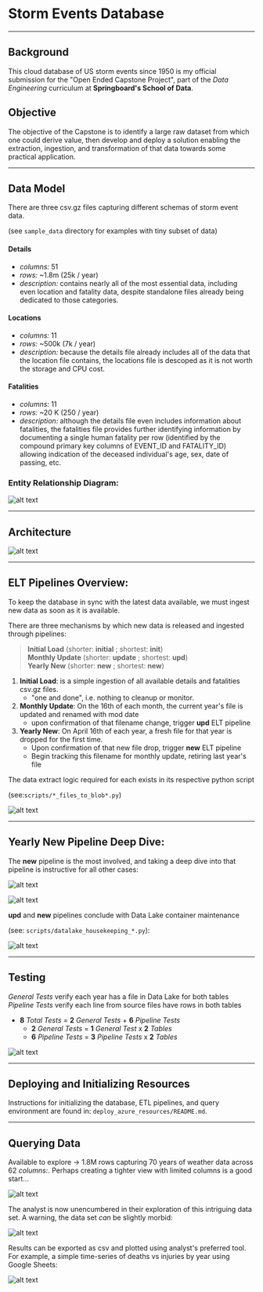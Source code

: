 # Storm Events Database
_____

## Background

  This cloud database of US storm events since 1950 is my official submission for the "Open Ended Capstone Project", part of the *Data Engineering* curriculum at __Springboard's School of Data__.

## Objective

  The objective of the Capstone is to identify a large raw dataset from which one could derive value, then develop and deploy a solution enabling the extraction, ingestion, and transformation of that data towards some practical application.

----

## Data Model  

There are three csv.gz files capturing different schemas of storm event data.  

(see  `sample_data` directory for examples with tiny subset of data)

#### Details
  - *columns:* 51
  - *rows:* ~1.8m (25k / year)
  - *description:* contains nearly all of the most essential data, including even location and fatality data, despite standalone files already being dedicated to those categories.

#### Locations  
  - *columns:* 11
  - *rows:* ~500k (7k / year)  
  - *description:* because the details file already includes all of the data that the location file contains, the locations file is descoped as it is not worth the storage and CPU cost.

#### Fatalities
  - *columns:* 11
  - *rows:* ~20 K (250 / year)  
  - *description:* although the details file even includes information about fatalities, the fatalities file provides further identifying information by documenting a single human fatality per row (identified by the compound primary key columns of EVENT_ID and FATALITY_ID) allowing indication of the deceased individual's age, sex, date of passing, etc.

### Entity Relationship Diagram:

![alt text](https://github.com/conner-mcnicholas/StormEventsDB/blob/main/imgs/ERD.png?raw=true)  

-------

## Architecture

![alt text](https://github.com/conner-mcnicholas/StormEventsDB/blob/main/imgs/architecture_diagram.png?raw=true)  

---

## ELT Pipelines Overview:

To keep the database in sync with the latest data available, we must ingest new data as soon as it is available.  

There are three mechanisms by which new data is released and ingested through pipelines:  
> **Initial Load** (shorter: **initial** ; shortest: **init**)  
> **Monthly Update** (shorter: **update** ; shortest: **upd**)  
> **Yearly New** (shorter: **new** ; shortest: **new**)

1. **Initial Load**: is a simple ingestion of all available details and fatalities csv.gz files.  
    - "one and done", i.e. nothing to cleanup or monitor.
2. **Monthly Update**: On the 16th of each month, the current year's file is updated and renamed with mod date
    - upon confirmation of that filename change, trigger **upd** ELT pipeline  
3. **Yearly New**: On April 16th of each year, a fresh file for that year is dropped for the first time.  
    - Upon confirmation of that new file drop, trigger **new** ELT pipeline
    - Begin tracking this filename for monthly update, retiring last year's file  


The data extract logic required  for each exists in its respective python script  

(see:`scripts/*_files_to_blob*.py`)

![alt text](https://github.com/conner-mcnicholas/StormEventsDB/blob/main/imgs/pipeline_overview.png?raw=true)  

---

## Yearly New Pipeline Deep Dive:

  The **new** pipeline is the most involved, and taking a deep dive into that pipeline is instructive for all other cases:

![alt text](https://github.com/conner-mcnicholas/StormEventsDB/blob/main/imgs/annotated_pull_new_w_id.png?raw=true)  

![alt text](https://github.com/conner-mcnicholas/StormEventsDB/blob/main/imgs/yearly_deepdive.png?raw=true)  


**upd** and **new** pipelines conclude with Data Lake container maintenance  

(see: `scripts/datalake_housekeeping_*.py`):  

![alt text](https://github.com/conner-mcnicholas/StormEventsDB/blob/main/imgs/clean_containers_output.png?raw=true)  

----

## Testing  

*General Tests* verify each year has a file in Data Lake for both tables  
*Pipeline Tests* verify each line from source files have rows in both tables

- **8** *Total Tests* = **2** *General Tests* + **6** *Pipeline Tests*
  - **2** *General Tests* = **1** *General Test* x **2** *Tables*
  - **6** *Pipeline Tests* = **3** *Pipeline Tests*  x **2** *Tables*

![alt text](https://github.com/conner-mcnicholas/StormEventsDB/blob/main/imgs/pipeline_test_success.png?raw=true)

----

## Deploying and Initializing Resources  

Instructions for initializing the database, ETL pipelines, and query environment are found in: `deploy_azure_resources/README.md`.

----

## Querying Data  

Available to explore -> 1.8M rows capturing 70 years of weather data across 62 *columns:*.  Perhaps creating a tighter view with limited columns is a good start...

![alt text](https://github.com/conner-mcnicholas/StormEventsDB/blob/main/imgs/create_view.png?raw=true)  

The analyst is now unencumbered in their exploration of this intriguing data set.  A warning, the data set *can* be slightly morbid:

![alt text](https://github.com/conner-mcnicholas/StormEventsDB/blob/main/imgs/storm_deaths.png?raw=true)  

Results can be exported as csv and plotted using analyst's preferred tool.  For example, a simple time-series of deaths vs injuries by year using Google Sheets:  

![alt text](https://github.com/conner-mcnicholas/StormEventsDB/blob/main/imgs/graph.png?raw=true)  
